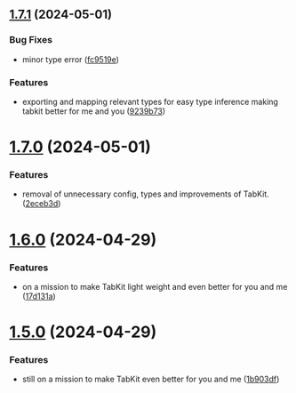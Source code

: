 ## [1.7.1](https://github.com/xosnrdev/tabkit/compare/v1.8.0...v1.7.1) (2024-05-01)


### Bug Fixes

* minor type error ([fc9519e](https://github.com/xosnrdev/tabkit/commit/fc9519ee445e87c56a0dffb87a49f871ecf6ae02))


### Features

* exporting and mapping relevant types for easy type inference making tabkit better for me and you ([9239b73](https://github.com/xosnrdev/tabkit/commit/9239b7355fdab2e6c63117db0f4cc1a84606b120))



# [1.7.0](https://github.com/xosnrdev/tabkit/compare/v1.6.0...v1.7.0) (2024-05-01)


### Features

*  removal of unnecessary config, types and improvements of  TabKit. ([2eceb3d](https://github.com/xosnrdev/tabkit/commit/2eceb3d4997c9a17c256d9b736e0afbf055c2514))



# [1.6.0](https://github.com/xosnrdev/tabkit/compare/v1.5.0...v1.6.0) (2024-04-29)


### Features

* on a mission to make TabKit light weight and even better for you and me ([17d131a](https://github.com/xosnrdev/tabkit/commit/17d131a64e6d0d55bf60cd6f112c1fa45bf44858))



# [1.5.0](https://github.com/xosnrdev/tabkit/compare/v1.4.0...v1.5.0) (2024-04-29)


### Features

* still on a mission to make TabKit even better for you and me ([1b903df](https://github.com/xosnrdev/tabkit/commit/1b903df897558e044ed3b2d2a1bbb345c0eaf23d))



